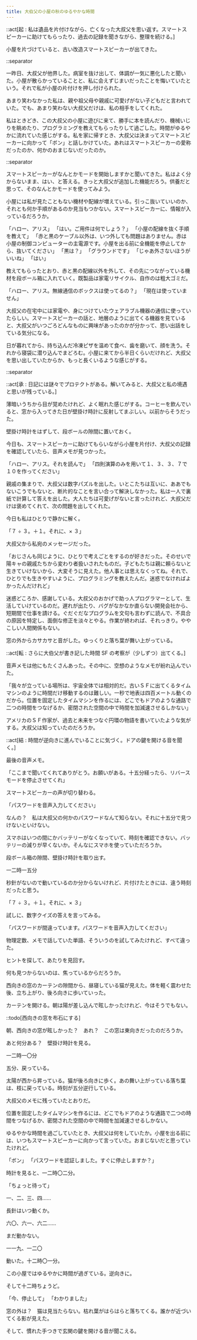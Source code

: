 ```yaml
---
title: 大伯父の小屋の秋のゆるやかな時間
---
```


::act[起 : 私は遺品を片付けながら、亡くなった大叔父を思い返す。スマートスピーカーに助けてもらったり、過去の記録を聞きながら、整理を続ける。]

小屋を片づけていると、古い改造スマートスピーカーが出てきた。

::separator

一昨日、大叔父が他界した。病室を抜け出して、体調が一気に悪化したと聞いた。小屋が散らかっていることと、私に会えずじまいだったことを悔いていたという。それで私が小屋の片付けを押し付けられた。

あまり笑わなかった私は、親や祖父母や親戚に可愛げがない子どもだと言われていた。でも、あまり笑わない大叔父だけは、私の相手をしてくれた。

私はときどき、この大叔父の小屋に遊びに来て、勝手に本を読んだり、機械いじりを眺めたり、プログラミングを教えてもらったりして過ごした。時間がゆるやかに流れていた感じがする。私を家に帰すとき、大叔父は決まってスマートスピーカーに向かって「ボン」と話しかけていた。あれはスマートスピーカーの愛称だったのか、何かのおまじないだったのか。

::separator

スマートスピーカーがなんとかモードを開始しますかと聞いてきた。私はよく分からないまま、はい、と答える。きっと大叔父が追加した機能だろう。供養だと思って、そのなんとかモードを使ってみよう。

小屋には私が見たこともない機材や配線が増えている。引っこ抜いていいのか、それとも何か手順があるのか見当もつかない。スマートスピーカーに、情報が入っているだろうか。

「ハロー、アリス」
「はい。ご用件は何でしょう？」
「小屋の配線を抜く手順を教えて」
「赤と黒のケーブル以外は、いつ外しても問題はありません。赤は小屋の制御コンピューターの主電源です。小屋を出る前に全機能を停止してから、抜いてください」
「黒は？」
「グラウンドです」
「じゃあ外さないほうがいいね」
「はい」

教えてもらったとおり、赤と黒の配線以外を外して、その先につながっている機材を段ボール箱に入れていく。既製品は家電リサイクル、自作のは粗大ゴミだ。

「ハロー、アリス。無線通信のボックスは使ってるの？」
「現在は使っていません」

大叔父の在宅中には家電や、身につけていたウェアラブル機器の通信に使っていたらしい。スマートスピーカーの話と、地層のように出てくる機器を見ていると、大叔父がいつごろどんなものに興味があったのかが分かって、思い出話をしている気分になる。

日が暮れてから、持ち込んだ冷凍ピザを温めて食べ、歯を磨いて、顔を洗う。それから寝袋に潜り込んでまどろむ。小屋に来てから半日くらいだけれど、大叔父を思い出していたからか、もっと長くいるような感じがする。

::separator

::act[承 : 日記には謎々でプロテクトがある。解いてみると、大叔父と私の境遇と思いが残っている。]

薄暗いうちから目が覚めたけれど、よく眠れた感じがする。コーヒーを飲んでいると、窓から入ってきた日が壁掛け時計に反射してまぶしい。以前からそうだった。

壁掛け時計をはずして、段ボールの隙間に置いておく。

今日も、スマートスピーカーに助けてもらいながら小屋を片付け、大叔父の記録を確認していたら、音声メモが見つかった。

「ハロー、アリス。それを読んで」
「四則演算のみを用いて１、３、３、７で１０を作ってください」

親戚の集まりで、大叔父は数字パズルを出した。いとこたちは互いに、ああでもないこうでもないと、断片的なことを言い合って解決しなかった。私は一人で裏紙で計算して答えを出した。大人たちは可愛げがないと言ったけれど、大叔父だけは褒めてくれて、次の問題を出してくれた。

今日も私はひとりで静かに解く。

「７ ÷ ３。＋１。それに、× ３」

大叔父から私宛のメッセージだった。

「おじさんも同じように、ひとりで考えごとをするのが好きだった。そのせいで陽キャの親戚たちから変わり者扱いされたものだ。子どもたちは親に頼らないと生きていけないから、大変そうに見えた。他人事とは思えなくってね。それで、ひとりでも生きやすいように、プログラミングを教えたんだ。迷惑でなければよかったんだけれど」

迷惑どころか、感謝している。大叔父のおかげで助っ人プログラマーとして、生活していけているのだ。遅れが出たり、バグがなかなか直らない開発会社から、短期間で仕事を請ける。ぐだぐだなプログラムを文句も言わずに読んで、不具合の原因を特定し、面倒な修正を淡々とやる。作業が終われば、それっきり。ややこしい人間関係もない。

窓の外からカサカサと音がした。ゆっくりと落ち葉が舞い上がっている。

::act[転 : さらに大伯父が書き記した時間 SF の考察が（少しずつ）出てくる。]

音声メモは他にもたくさんあった。その中に、空想のようなメモが紛れ込んでいた。

「我々が立っている場所は、宇宙全体では相対的だ。古いＳＦに出てくるタイムマシンのように時間だけ移動するのは難しい。一秒で地表は四百メートル動くのだから。位置を固定したタイムマシンを作るには、どこでもドアのような通路で二つの時間をつなげるか、密閉された空間の中で時間を加減速させるしかない」

アメリカのＳＦ作家が、過去と未来をつなぐ円環の物語を書いていたような気がする。大叔父は知っていたのだろうか。

::act[結 : 時間が逆向きに進んでいることに気づく。ドアの鍵を開ける音を聞く。]

最後の音声メモ。

「ここまで聞いてくれてありがとう。お願いがある。十五分経ったら、リバースモードを停止させてくれ」

スマートスピーカーの声が切り替わる。

「パスワードを音声入力してください」

なんの？　私は大叔父の何かのパスワードなんて知らない。それに十五分で見つけないといけない。

スマホはいつの間にかバッテリーがなくなっていて、時刻を確認できない。バッテリーの減りが早くないか。そんなにスマホを使っていただろうか。

段ボール箱の隙間、壁掛け時計を取り出す。

一二時一五分

秒針がないので動いているのか分からないけれど、片付けたときには、違う時刻だったと思う。

「７ ÷ ３。＋１。それに、× ３」

試しに、数字クイズの答えを言ってみる。

「パスワードが間違っています。パスワードを音声入力してください」

物理定数、メモで話していた単語、そういうのを試してみたけれど、すべて違った。

ヒントを探して、あたりを見回す。

何も見つからないのは、焦っているからだろうか。

西向きの窓のカーテンの隙間から、昼寝している猫が見えた。体を軽く震わせた後、立ち上がり、後ろ向きに歩いていった。

カーテンを開ける。朝は陽が差し込んで眩しかったけれど、今はそうでもない。

::todo[西向きの窓を布石にする]

朝、西向きの窓が眩しかった？　あれ？　この窓は東向きだったのだろうか。

あと何分ある？　壁掛け時計を見る。

一二時一〇分

五分、戻っている。

太陽が西から昇っている。猫が後ろ向きに歩く。あの舞い上がっている落ち葉は、枝に戻っている。時刻が五分逆行している。

大叔父のメモに残っていたとおりだ。

位置を固定したタイムマシンを作るには、どこでもドアのような通路で二つの時間をつなげるか、密閉された空間の中で時間を加減速させるしかない。

ゆるやかな時間を過ごしていたとき、大叔父は何をしていたか。小屋を出る前には、いつもスマートスピーカーに向かって言っていた。おまじないだと思っていたけれど。

「ボン」
「パスワードを認証しました。すぐに停止しますか？」

時計を見ると、一二時〇二分。

「ちょっと待って」

一、二、三、四……

長針はいつ動くか。

六〇、六一、六二……

まだ動かない。

一一九、一二〇

動いた。十二時〇一分。

この小屋ではゆるやかに時間が過ぎている。逆向きに。

そして十二時ちょうど。

「今、停止して」
「わかりました」

窓の外は？　猫は見当たらない。枯れ葉がはらはらと落ちてくる。誰かが近づいてくる影が見えた。

そして、慣れた手つきで玄関の鍵を開ける音が聞こえる。
